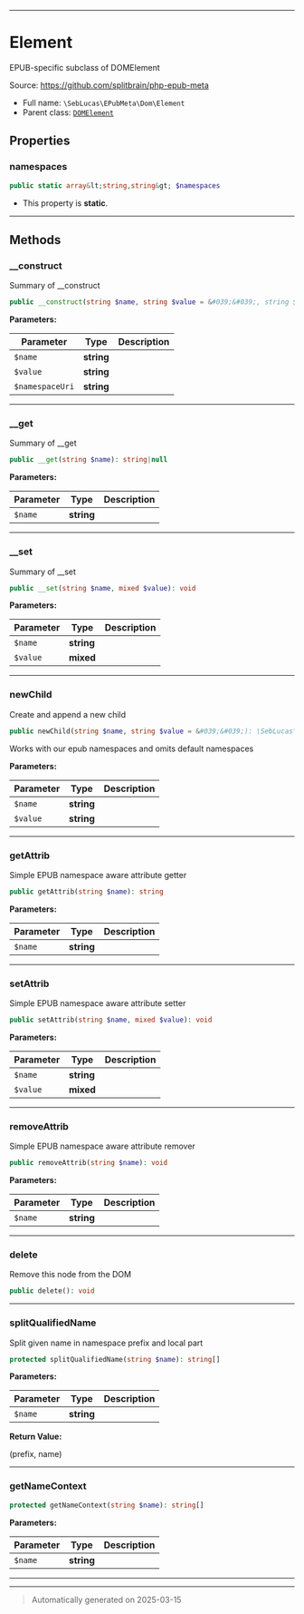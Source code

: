 ***

# Element

EPUB-specific subclass of DOMElement

Source: https://github.com/splitbrain/php-epub-meta

* Full name: `\SebLucas\EPubMeta\Dom\Element`
* Parent class: [`DOMElement`](../../../DOMElement.md)



## Properties


### namespaces



```php
public static array&lt;string,string&gt; $namespaces
```



* This property is **static**.


***

## Methods


### __construct

Summary of __construct

```php
public __construct(string $name, string $value = &#039;&#039;, string $namespaceUri = &#039;&#039;): mixed
```








**Parameters:**

| Parameter | Type | Description |
|-----------|------|-------------|
| `$name` | **string** |  |
| `$value` | **string** |  |
| `$namespaceUri` | **string** |  |





***

### __get

Summary of __get

```php
public __get(string $name): string|null
```








**Parameters:**

| Parameter | Type | Description |
|-----------|------|-------------|
| `$name` | **string** |  |





***

### __set

Summary of __set

```php
public __set(string $name, mixed $value): void
```








**Parameters:**

| Parameter | Type | Description |
|-----------|------|-------------|
| `$name` | **string** |  |
| `$value` | **mixed** |  |





***

### newChild

Create and append a new child

```php
public newChild(string $name, string $value = &#039;&#039;): \SebLucas\EPubMeta\Dom\Element|bool
```

Works with our epub namespaces and omits default namespaces






**Parameters:**

| Parameter | Type | Description |
|-----------|------|-------------|
| `$name` | **string** |  |
| `$value` | **string** |  |





***

### getAttrib

Simple EPUB namespace aware attribute getter

```php
public getAttrib(string $name): string
```








**Parameters:**

| Parameter | Type | Description |
|-----------|------|-------------|
| `$name` | **string** |  |





***

### setAttrib

Simple EPUB namespace aware attribute setter

```php
public setAttrib(string $name, mixed $value): void
```








**Parameters:**

| Parameter | Type | Description |
|-----------|------|-------------|
| `$name` | **string** |  |
| `$value` | **mixed** |  |





***

### removeAttrib

Simple EPUB namespace aware attribute remover

```php
public removeAttrib(string $name): void
```








**Parameters:**

| Parameter | Type | Description |
|-----------|------|-------------|
| `$name` | **string** |  |





***

### delete

Remove this node from the DOM

```php
public delete(): void
```












***

### splitQualifiedName

Split given name in namespace prefix and local part

```php
protected splitQualifiedName(string $name): string[]
```








**Parameters:**

| Parameter | Type | Description |
|-----------|------|-------------|
| `$name` | **string** |  |


**Return Value:**

(prefix, name)




***

### getNameContext



```php
protected getNameContext(string $name): string[]
```








**Parameters:**

| Parameter | Type | Description |
|-----------|------|-------------|
| `$name` | **string** |  |





***


***
> Automatically generated on 2025-03-15
